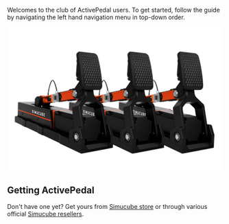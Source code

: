 Welcomes to the club of ActivePedal users. To get started, follow the guide by navigating the left hand navigation menu in top-down order.

![](assets/triple%20activepedals.png)

## Getting ActivePedal

Don't have one yet? Get yours from [Simucube store](https://simucube.com/simucubeactivepedal/) or through various official [Simucube resellers](https://simucube.com/resellers/).
